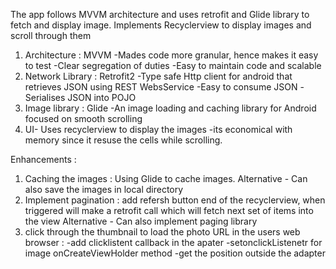 The app follows MVVM architecture and uses retrofit and Glide library to fetch and display image.
Implements Recyclerview to display images and scroll through them

1. Architecture : MVVM
-Mades code more granular, hence makes it easy to test
-Clear segregation of duties
-Easy to maintain code and scalable
2. Network Library : Retrofit2
-Type safe Http client for android that retrieves JSON using REST WebsService
-Easy to consume JSON
-Serialises JSON into POJO
3. Image library : Glide
-An image loading and caching library for Android focused on smooth scrolling
4. UI- Uses recyclerview to display the images -its economical with  memory since it resuse the cells while scrolling.

Enhancements :
1. Caching the images :  Using Glide to cache images.
Alternative - Can also save the images in local directory
2. Implement pagination : add refersh button end of the recyclerview, when triggered will make a retrofit call which will fetch next set of items into the view
Alternative - Can also implement paging library
3. click through  the thumbnail to load the photo URL in the users web browser : 
-add clicklistent callback in the apater
-setonclickListenetr for image onCreateViewHolder method
-get the position outside the adapter
